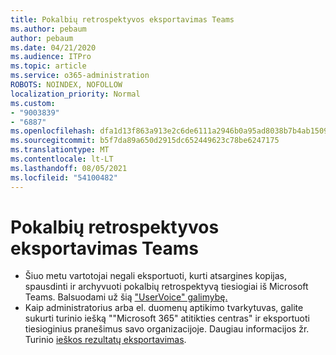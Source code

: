 ```yaml
---
title: Pokalbių retrospektyvos eksportavimas Teams
ms.author: pebaum
author: pebaum
ms.date: 04/21/2020
ms.audience: ITPro
ms.topic: article
ms.service: o365-administration
ROBOTS: NOINDEX, NOFOLLOW
localization_priority: Normal
ms.custom:
- "9003839"
- "6887"
ms.openlocfilehash: dfa1d13f863a913e2c6de6111a2946b0a95ad8038b7b4ab15091ca3e1271e7a2
ms.sourcegitcommit: b5f7da89a650d2915dc652449623c78be6247175
ms.translationtype: MT
ms.contentlocale: lt-LT
ms.lasthandoff: 08/05/2021
ms.locfileid: "54100482"
---
```

# <a name="export-chat-history-in-teams"></a>Pokalbių retrospektyvos eksportavimas Teams

- Šiuo metu vartotojai negali eksportuoti, kurti atsargines kopijas, spausdinti ir archyvuoti pokalbių retrospektyvą tiesiogiai iš Microsoft Teams. Balsuodami už šią ["UserVoice" galimybę.](https://microsoftteams.uservoice.com/forums/555103-public/suggestions/16982542-backup-export-printing-archive-options?page=2&per_page=20)
- Kaip administratorius arba el. duomenų aptikimo tvarkytuvas, galite sukurti turinio iešką ""Microsoft 365" atitikties centras" ir eksportuoti tiesioginius pranešimus savo organizacijoje. [](https://docs.microsoft.com/microsoft-365/compliance/content-search?view=o365-worldwide) Daugiau informacijos žr. Turinio [ieškos rezultatų eksportavimas](https://docs.microsoft.com/microsoft-365/compliance/export-search-results?view=o365-worldwide).
